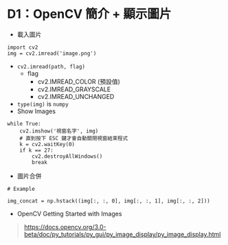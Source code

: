 # D1：OpenCV 簡介 + 顯示圖片
* 載入圖片
```
import cv2
img = cv2.imread('image.png')
```
* `cv2.imread(path, flag)`
    * flag
        * cv2.IMREAD_COLOR (預設值) 
        * cv2.IMREAD_GRAYSCALE
        * cv2.IMREAD_UNCHANGED
* `type(img)` is `numpy`
* Show Images
```
while True:
    cv2.imshow('視窗名字', img)
    # 直到按下 ESC 鍵才會自動關閉視窗結束程式
    k = cv2.waitKey(0)
    if k == 27:
        cv2.destroyAllWindows()
        break
```

* 圖片合併
```
# Example 

img_concat = np.hstack((img[:, :, 0], img[:, :, 1], img[:, :, 2]))
```

* OpenCV Getting Started with Images
>  https://docs.opencv.org/3.0-beta/doc/py_tutorials/py_gui/py_image_display/py_image_display.html